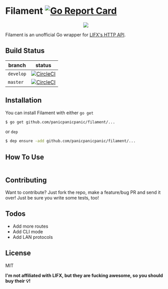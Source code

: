 # Filament [![Go Report Card](https://goreportcard.com/badge/github.com/panicpanicpanic/filament)](https://goreportcard.com/report/github.com/panicpanicpanic/filament)

<p align="center">
  <img src="https://media.giphy.com/media/3o6Ztm25ikO467NGOk/giphy.gif">
</p>

Filament is an unofficial Go wrapper for [LIFX's HTTP API](https://api.developer.lifx.com/docs).

## Build Status
| branch | status |
| --- | --- |
| `develop` | [![CircleCI](https://circleci.com/gh/panicpanicpanic/filament/tree/develop.svg?style=svg)](https://circleci.com/gh/panicpanicpanic/filament) |
| `master` | [![CircleCI](https://circleci.com/gh/panicpanicpanic/filament/tree/master.svg?style=svg)](https://circleci.com/gh/panicpanicpanic/filament) |


## Installation

You can install Filament with either ```go get```
```sh
$ go get github.com/panicpanicpanic/filament/...
```

 or ```dep```

```sh
$ dep ensure -add github.com/panicpanicpanic/filament/...
```

## How To Use
```

```

## Contributing
Want to contribute? Just fork the repo, make a feature/bug PR and send it over! Just be sure you write some tests, too!

## Todos

 - Add more routes
 - Add CLI mode
 - Add LAN protocols

License
----

MIT


**I'm not affiliated with LIFX, but they are fucking awesome, so you should buy their 💡!**
